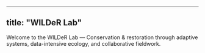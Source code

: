 
---
title: "WILDeR Lab"
---

Welcome to the WILDeR Lab — Conservation & restoration through adaptive systems, data-intensive ecology, and collaborative fieldwork.
